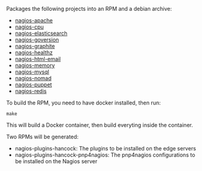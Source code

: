 Packages the following projects into an RPM and a debian archive:

* [nagios-apache](http://github.com/jasonhancock/nagios-apache)
* [nagios-cpu](http://github.com/jasonhancock/nagios-cpu)
* [nagios-elasticsearch](http://github.com/jasonhancock/nagios-elasticsearch)
* [nagios-goversion](http://github.com/jasonhancock/nagios-goversion)
* [nagios-graphite](http://github.com/jasonhancock/nagios-graphite)
* [nagios-healthz](http://github.com/jasonhancock/nagios-healthz)
* [nagios-html-email](http://github.com/jasonhancock/nagios-html-email)
* [nagios-memory](http://github.com/jasonhancock/nagios-memory)
* [nagios-mysql](http://github.com/jasonhancock/nagios-mysql)
* [nagios-nomad](http://github.com/jasonhancock/nagios-nomad)
* [nagios-puppet](http://github.com/jasonhancock/nagios-puppet)
* [nagios-redis](http://github.com/jasonhancock/nagios-redis)

To build the RPM, you need to have docker installed, then run:
```
make
```

This will build a Docker container, then build everyting inside the container.

Two RPMs will be generated:

* nagios-plugins-hancock: The plugins to be installed on the edge servers
* nagios-plugins-hancock-pnp4nagios: The pnp4nagios configurations to be installed on the Nagios server
